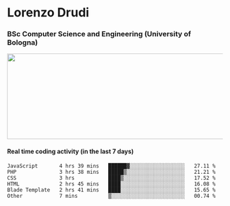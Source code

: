 # Lorenzo Drudi
### BSc Computer Science and Engineering (University of Bologna)

<img src="https://github-readme-stats-lorenzodrudi.vercel.app//api?username=LorenzoDrudi&count_private=true&show_icons=true&theme=gruvbox" height=200px width=550px>

<!---Use wakatime plugins to track the coding time--->
#### Real time coding activity (in the last 7 days)
<!--START_SECTION:waka-->

```text
JavaScript       4 hrs 39 mins   ██████▓░░░░░░░░░░░░░░░░░░   27.11 %
PHP              3 hrs 38 mins   █████▒░░░░░░░░░░░░░░░░░░░   21.21 %
CSS              3 hrs           ████▒░░░░░░░░░░░░░░░░░░░░   17.52 %
HTML             2 hrs 45 mins   ████░░░░░░░░░░░░░░░░░░░░░   16.08 %
Blade Template   2 hrs 41 mins   ████░░░░░░░░░░░░░░░░░░░░░   15.65 %
Other            7 mins          ▒░░░░░░░░░░░░░░░░░░░░░░░░   00.74 %
```

<!--END_SECTION:waka-->
